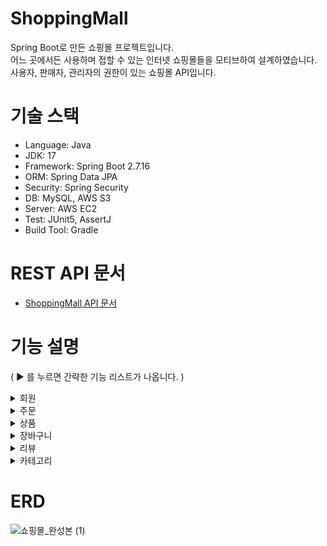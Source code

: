 # ShoppingMall
Spring Boot로 만든 쇼핑몰 프로젝트입니다. <br>
어느 곳에서든 사용하며 접할 수 있는 인터넷 쇼핑몰들을 모티브하여 설계하였습니다.<br>
사용자, 판매자, 관리자의 권한이 있는 쇼핑몰 API입니다.

# 기술 스택
- Language: Java
- JDK: 17
- Framework: Spring Boot 2.7.16
- ORM: Spring Data JPA
- Security: Spring Security
- DB: MySQL, AWS S3
- Server: AWS EC2
- Test: JUnit5, AssertJ
- Build Tool: Gradle

# REST API 문서
- [ShoppingMall API 문서](https://github.com/LeeDaye7888/ShoppingMall/issues/26)


# 기능 설명
( ▶ 를 누르면 간략한 기능 리스트가 나옵니다. )
<details>
<summary>회원</summary>
  
- Spring Security 회원가입 및 로그인
  + 이메일 중복 체크
  + JWT 토큰
  + 로그인 시 Access Token, Refresh Token 발급
  + Refresh Token 이용해서 Access Token 재발급
- 자신의 회원 정보 조회
- 회원 정보 수정
- 회원 탈퇴
  + 전체 사용자: 회원의 장바구니, refresh token, 권한 삭제
  + 판매자: 사용자의 장바구니에 존재하는 판매자 판매 상품 삭제
  + 관리자: 해당 없음
- 비밀번호 변경
- (관리자) 회원 정보 전체 조회
</details>

<details>
<summary>주문</summary>
  
  - 주문번호 생성(UUID)
  - 주문 등록
    + 주문 수량 > 주문하려는 상품 재고 시, 주문 불가
    + 품절/판매중단인 상품 주문 불가
    + 주문 수량만큼 해당 상품 재고 감소
    + 총 주문 금액의 1% 적립금 부여
    + 주문 상품이 장바구니에 존재할 경우, 장바구니 DB에서 삭제 
  - 주문 취소(결제 취소)
    + 이미 취소한 결제 다시 취소 불가
    + 상품이 배송 중일 경우 취소 불가
    + 결제 회원과 다른 회원이 대신 결제 취소 불가
  - 주문 전체 조회
  - 주문 상세 조회
</details>

<details>
<summary>상품</summary>

  - 상품 등록(판매자)
    + 상품 이미지는 1장 이상 필수 등록
    + 상품 이미지들은 AWS S3에 저장
    + 이미 존재하는 동일한 이름으로 상품 등록 불가
    + 상품 옵션 추가는 필수 X
  - 상품 수정(판매자)
    + 사이트에 이미 존재하는 상품명으로 상품 수정 불가
  - 상품 전체 조회(판매자)
  - 상품 삭제(판매자)
  - 상품 상세 조회(전체 사용자)
  - 상품 전체 조회(전체 사용자)
</details>

<details>
<summary>장바구니</summary>

  - 장바구니 생성
    + 장바구니에 담을 상품 수량 > 상품 재고 시, 장바구니에 등록 불가
    + 품절/판매중단인 상품 장바구니에 등록 불가
    + 장바구니에 이미 존재하는 상품이면 재등록 불가
  - 장바구니 수정
  - 회원에 해당하는 장바구니 전체 조회
  - 선택한 장바구니들 다중 삭제
</details>

<details>
<summary>리뷰</summary>

  - 리뷰 등록
      + 주문 완료 후 14일이내에 리뷰 등록 가능
  - 리뷰 수정
  - 리뷰 삭제
  - (상품 상세조회) 리뷰 조회
  - (마이페이지) 리뷰 조회
</details>

<details>
<summary>카테고리</summary>

  - 카테고리 생성(관리자)
    + 이미 존재하는 동일한 이름으로 카테고리 등록 불가
  - 카테고리 수정(관리자)
  - 카테고리 조회(전체 사용자)
  - 카테고리 삭제(관리자)
    + 카테고리내에 상품이 존재할 시 카테고리 삭제 불가
</details>





# ERD
![쇼핑몰_완성본 (1)](https://github.com/LeeDaye7888/ShoppingMall/assets/111855256/42bb69bc-905d-4b30-9aaf-8477ae1da1d7)

